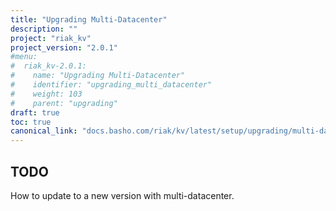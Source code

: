 ```yaml
---
title: "Upgrading Multi-Datacenter"
description: ""
project: "riak_kv"
project_version: "2.0.1"
#menu:
#  riak_kv-2.0.1:
#    name: "Upgrading Multi-Datacenter"
#    identifier: "upgrading_multi_datacenter"
#    weight: 103
#    parent: "upgrading"
draft: true
toc: true
canonical_link: "docs.basho.com/riak/kv/latest/setup/upgrading/multi-datacenter"
---
```


## TODO

How to update to a new version with multi-datacenter.
